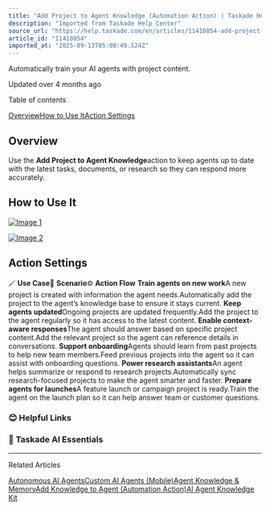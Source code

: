 ```yaml
---
title: "Add Project to Agent Knowledge (Automation Action) | Taskade Help Center"
description: "Imported from Taskade Help Center"
source_url: "https://help.taskade.com/en/articles/11410854-add-project-to-agent-knowledge-automation-action"
article_id: "11410854"
imported_at: "2025-09-13T05:00:49.524Z"
---
```


Automatically train your AI agents with project content.

Updated over 4 months ago

Table of contents

[Overview](https://help.taskade.com/en/articles/11410854-add-project-to-agent-knowledge-automation-action#h_1e419de9f3)[How to Use It](https://help.taskade.com/en/articles/11410854-add-project-to-agent-knowledge-automation-action#h_99a67443fb)[Action Settings](https://help.taskade.com/en/articles/11410854-add-project-to-agent-knowledge-automation-action#h_55a8199f5d)

**Overview**
------------

Use the **Add Project to Agent Knowledge**action to keep agents up to date with the latest tasks, documents, or research so they can respond more accurately.

**How to Use It**
-----------------

[![Image 1](../../.gitbook/assets/imported/add-project-to-agent-knowledge-automation-action-1.jpg)](https://downloads.intercomcdn.com/i/o/plyqw4hf/1533535512/b1569e6aba3e2cff240e5e7e68ae/automation-flow.jpg?expires=1757741400&signature=21c54df199f349fba3f0d5c8f70487919e4ef2f516a364423b1745308ac2c303&req=dSUkFcx9mIReW%2FMW1HO4zQQfYOn2ps%2BYicxhmGMJ2SQpT5tNIpCIG6EMlSwf%0AsCo1eJ2ADZ8sLL7uiwQ%3D%0A)

[![Image 2](../../.gitbook/assets/imported/add-project-to-agent-knowledge-automation-action-2.png)](https://downloads.intercomcdn.com/i/o/plyqw4hf/1540912736/0603a2f1b060e91b8dcad2826549/CleanShot+2025-05-26+at+14_26_03%402x.png?expires=1757741400&signature=4d2d5b55ce8df6256d670951fd86bce1c8f52b5409cbeb9a686111f0264e236b&req=dSUjFsB%2Fn4ZcX%2FMW1HO4zSprDHvduWd00VijKwJuFaUpbyC85d42Z50dJlgM%0AjMdEHOfCWI3M5XJVfHM%3D%0A)

Action Settings
---------------

🪄 **Use Case**💭 **Scenario**⚙️ **Action Flow**
**Train agents on new work**A new project is created with information the agent needs.Automatically add the project to the agent’s knowledge base to ensure it stays current.
**Keep agents updated**Ongoing projects are updated frequently.Add the project to the agent regularly so it has access to the latest content.
**Enable context-aware responses**The agent should answer based on specific project content.Add the relevant project so the agent can reference details in conversations.
**Support onboarding**Agents should learn from past projects to help new team members.Feed previous projects into the agent so it can assist with onboarding questions.
**Power research assistants**An agent helps summarize or respond to research projects.Automatically sync research-focused projects to make the agent smarter and faster.
**Prepare agents for launches**A feature launch or campaign project is ready.Train the agent on the launch plan so it can help answer team or customer questions.
### **😊 Helpful Links**
### 🤖 **Taskade AI Essentials**

* * *

Related Articles

[Autonomous AI Agents](https://help.taskade.com/en/articles/8958458-autonomous-ai-agents)[Custom AI Agents (Mobile)](https://help.taskade.com/en/articles/8958567-custom-ai-agents-mobile)[Agent Knowledge & Memory](https://help.taskade.com/en/articles/9495190-agent-knowledge-memory)[Add Knowledge to Agent (Automation Action)](https://help.taskade.com/en/articles/9994434-add-knowledge-to-agent-automation-action)[AI Agent Knowledge Kit](https://help.taskade.com/en/articles/10550328-ai-agent-knowledge-kit)
